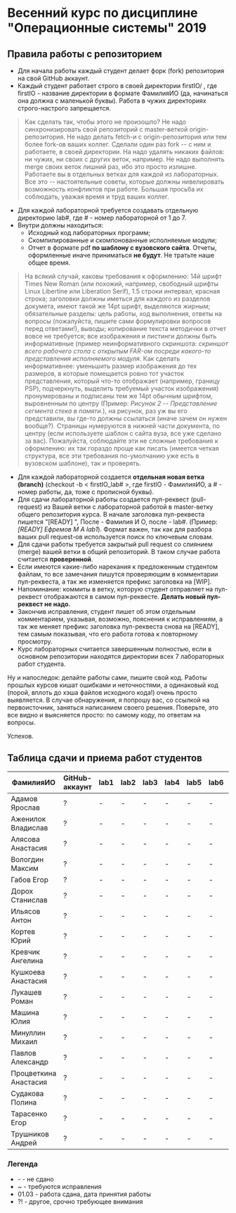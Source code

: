 # Весенний курс по дисциплине "Операционные системы" 2019

## Правила работы с репозиторием

- Для начала работы каждый студент делает форк (fork) репозитория на свой GitHub аккаунт.
- Каждый студент работает строго в своей директории firstIO/ , где firstIO - название директории в формате ФамилияИО (да, начинаться она должна с маленькой буквы). Работа в чужих директориях строго-настрого запрещается. 

> Как сделать так, чтобы этого не произошло? Не надо синхронизировать свой репозиторий с master-веткой origin-репозитория. Не надо делать fetch-и с origin-репозитория или тем более fork-ов ваших коллег. Сделали один раз fork -- с ним и работаете, в своей директории. На надо удалять никаких файлов: ни чужих, ни своих с других веток, например. Не надо выполнять merge своих веток лишний раз, ибо это просто излишне. Работаете вы в отдельных ветках для каждой из лабораторных. Все это -- настоятельные советы, которые должны нивелировать возможность конфликтов при работе. Большая просьба их соблюдать, уважая время и труд ваших коллег.

- Для каждой лабораторной требуется создавать отдельную директорию lab#, где # - номер лабораторной от 1 до 7.
- Внутри должны находиться:
    * Исходный код лабораторных программ;
    * Скомпилированные и скомпонованные исполняемые модули;
    * Отчет в формате pdf  **по шаблону с вузовского сайта**. Отчеты, оформленные иначе приниматься **не будут**. Не тратьте наше общее время.

> На всякий случай, каковы требования к оформлению: 14й шрифт Times New Roman (или похожий, например, свободный шрифты Linux Libertine или  Liberation Serif), 1.5 строки интервал, красная строка; заголовки должны иметься для каждого из разделов докумета, имеют такой же 14pt шрифт, выделяются жирным; обязательные разделы: цель работы, ход выполнения, ответы на вопросы (пожалуйста, пишите сами формулировки вопросов перед ответами!), выводы; копирование текста методички в отчет вовсе не требуется; все изображения и листинги должны быть информативные (пример неинформативного скриншота: *скриншот всего рабочего стола с открытым FAR-ом посреди какого-то представления исполняемого модуля*. Как сделать информативнее: уменьшить размер изображения до тех размеров, в которые помещается ровно тот участок представления, который что-то отображает (например, границу PSP), подчеркнуть, выделить требуемый участок изображения) пронумерованы и подписаны тем же 14pt обычным шрифтом, выровненным по центру (Пример: *Рисунок 2 -- Представление сегмента стека в памяти.*), на рисунок, раз уж вы его представили, вы где-то должны ссылаться (иначе зачем он нужен вообще?). Страницы нумеруются в нижней части документа, по центру (если используете шаблон с сайта вуза, все уже сделано за вас). Пожалуйста, соблюдайте эти не сложные требования к оформлению: их так гораздо проще как писать (имеется четкая структура, все эти требования по-умолчанию уже есть в вузовском шаблоне), так и проверять.

- Для каждой лабораторной создается **отдельная новая ветка (branch)** (checkout -b < firstIO\_lab# >, где firstIO - ФамилияИО, а # - номер работы, да, тоже с прописной буквы).
- Для сдачи лабораторной работы создается пул-реквест (pull-request) из Вашей ветки с лабораторной работой в master-ветку общего репозитория курса. В начале заголовка пул-реквеста пишется "[READY] ", После - Фамилия И О, после - lab#. (Пример: *[READY] Ефремов М А lab1*). Формат важен, так как для разбора ваших pull request-ов используется поиск по ключевым словам.
- Для сдачи работы требуется закрытый pull request со слиянием (merge) вашей ветки в общий репозиторий. В таком случае работа считается **проверенной**.
- Если имеются какие-либо нарекания к предложенным студентом файлам, то все замечания пишутся проверяющим в комментарии пул-реквеста, а так же изменяется префикс заголовка на [WIP].
- Напоминание: коммиты в ветку, которую студент отправляет на пул-реквест отображаются в самом пул-реквесте. **Делать новый пул-реквест не надо.**
- Закончив исправления, студент пишет об этом отдельным комментарием, указывая, возможно, пояснения к исправлениям, а так же меняет префикс заголовка пул-реквеста снова на [READY], тем самым показывая, что его работа готова к повторному просмотру.
- Курс лабораторных считается завершенным полностью, если в основном репозитории находятся директории всех 7 лабораторных работ студента.

Ну и напоследок: делайте работы сами, пишите свой код. Работы прошлых курсов кишат ошибками и неточностями, а одинаковый код (порой, вплоть до хэша файлов исходного кода!) очень просто выявляется. В случае обнаружения, я попрошу вас, со ссылкой на первоисточник, заняться написанием своего решения. Поверьте, это все видно и выясняется просто: по самому коду, по ответам на вопросы.

Успехов.

## Таблица сдачи и приема работ студентов

| ФамилияИО             | GitHub-аккаунт     | lab1  | lab2  | lab3  | lab4  | lab5  | lab6  | lab7  |
| --------------------- | ------------------ | ----- | ----- | ----- | ----- | ----- | ----- | ----- |
| Адамов Ярослав        | ?                  |   -   |   -   |   -   |   -   |   -   |   -   |   -   |
| Аженилок Владислав    | ?                  |   -   |   -   |   -   |   -   |   -   |   -   |   -   |
| Алясова Анастасия     | ?                  |   -   |   -   |   -   |   -   |   -   |   -   |   -   |
| Вологдин Максим       | ?                  |   -   |   -   |   -   |   -   |   -   |   -   |   -   |
| Габов Егор            | ?                  |   -   |   -   |   -   |   -   |   -   |   -   |   -   |
| Дорох Станислав       | ?                  |   -   |   -   |   -   |   -   |   -   |   -   |   -   |
| Ильясов Антон         | ?                  |   -   |   -   |   -   |   -   |   -   |   -   |   -   |
| Кортев Юрий           | ?                  |   -   |   -   |   -   |   -   |   -   |   -   |   -   |
| Кревчик Ангелина      | ?                  |   -   |   -   |   -   |   -   |   -   |   -   |   -   |
| Кушкоева Анастасия    | ?                  |   -   |   -   |   -   |   -   |   -   |   -   |   -   |
| Лукашев Роман         | ?                  |   -   |   -   |   -   |   -   |   -   |   -   |   -   |
| Машина Юлия           | ?                  |   -   |   -   |   -   |   -   |   -   |   -   |   -   |
| Минуллин Михаил       | ?                  |   -   |   -   |   -   |   -   |   -   |   -   |   -   |
| Павлов Александр      | ?                  |   -   |   -   |   -   |   -   |   -   |   -   |   -   |
| Процветкина Анастасия | ?                  |   -   |   -   |   -   |   -   |   -   |   -   |   -   |
| Судакова Полина       | ?                  |   -   |   -   |   -   |   -   |   -   |   -   |   -   |
| Тарасенко Егор        | ?                  |   -   |   -   |   -   |   -   |   -   |   -   |   -   |
| Трушников Андрей      | ?                  |   -   |   -   |   -   |   -   |   -   |   -   |   -   |

### Легенда

- \- - не сдано
- ~ - требуются исправления
- 01.03 - работа сдана, дата принятия работы
- ?! - другое, срочно требующее внимания

